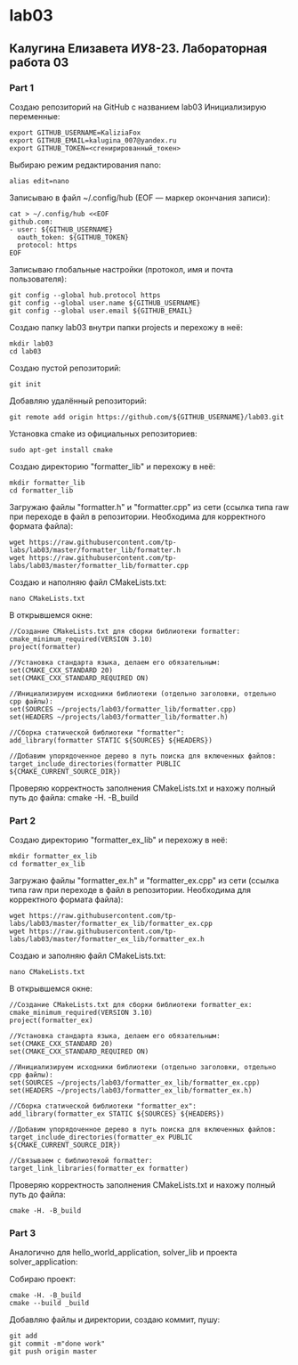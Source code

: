 # lab03
## Калугина Елизавета ИУ8-23. Лабораторная работа 03
### Part 1
Создаю репозиторий на GitHub с названием lab03
Инициализирую переменные:
```
export GITHUB_USERNAME=KaliziaFox
export GITHUB_EMAIL=kalugina_007@yandex.ru
export GITHUB_TOKEN=<сгенирированный_токен>
```

Выбираю режим редактирования nano:
```
alias edit=nano
```

Записываю в файл ~/.config/hub (EOF — маркер окончания записи):
```
cat > ~/.config/hub <<EOF
github.com:
- user: ${GITHUB_USERNAME}
  oauth_token: ${GITHUB_TOKEN}
  protocol: https
EOF
```

Записываю глобальные настройки (протокол, имя и почта пользователя):
```
git config --global hub.protocol https
git config --global user.name ${GITHUB_USERNAME}
git config --global user.email ${GITHUB_EMAIL}
```

Создаю папку lab03 внутри папки projects и перехожу в неё:
```
mkdir lab03
cd lab03
```

Создаю пустой репозиторий:
```
git init
```

Добавляю удалённый репозиторий:
```
git remote add origin https://github.com/${GITHUB_USERNAME}/lab03.git
```

Установка cmake из официальных репозиториев:
```
sudo apt-get install cmake
```

Создаю директорию "formatter_lib" и перехожу в неё:

```
mkdir formatter_lib
cd formatter_lib
```

Загружаю файлы "formatter.h" и "formatter.cpp" из сети (ссылка типа raw при переходе в файл в репозитории. Необходима для корректного формата файла):
```
wget https://raw.githubusercontent.com/tp-labs/lab03/master/formatter_lib/formatter.h
wget https://raw.githubusercontent.com/tp-labs/lab03/master/formatter_lib/formatter.cpp
```

Создаю и наполняю файл CMakeLists.txt:
```
nano CMakeLists.txt
```
В открывшемся окне:

```
//Создание CMakeLists.txt для сборки библиотеки formatter:
cmake_minimum_required(VERSION 3.10) 
project(formatter)

//Установка стандарта языка, делаем его обязательным:
set(CMAKE_CXX_STANDARD 20)
set(CMAKE_CXX_STANDARD_REQUIRED ON)

//Инициализируем исходники библиотеки (отдельно заголовки, отдельно cpp файлы):
set(SOURCES ~/projects/lab03/formatter_lib/formatter.cpp)
set(HEADERS ~/projects/lab03/formatter_lib/formatter.h)

//Сборка статической библиотеки "formatter":
add_library(formatter STATIC ${SOURCES} ${HEADERS})

//Добавим упорядоченное дерево в путь поиска для включенных файлов:
target_include_directories(formatter PUBLIC ${CMAKE_CURRENT_SOURCE_DIR})
```
Проверяю корректность заполнения CMakeLists.txt и нахожу полный путь до файла:
cmake -H. -B_build

### Part 2
Создаю директорию "formatter_ex_lib" и перехожу в неё:

```
mkdir formatter_ex_lib
cd formatter_ex_lib
```

Загружаю файлы "formatter_ex.h" и "formatter_ex.cpp" из сети (ссылка типа raw при переходе в файл в репозитории. Необходима для корректного формата файла):
```
wget https://raw.githubusercontent.com/tp-labs/lab03/master/formatter_ex_lib/formatter_ex.cpp
wget https://raw.githubusercontent.com/tp-labs/lab03/master/formatter_ex_lib/formatter_ex.h
```

Создаю и заполняю файл CMakeLists.txt:
```
nano CMakeLists.txt
```
В открывшемся окне:

```
//Создание CMakeLists.txt для сборки библиотеки formatter_ex:
cmake_minimum_required(VERSION 3.10) 
project(formatter_ex)

//Установка стандарта языка, делаем его обязательным:
set(CMAKE_CXX_STANDARD 20)
set(CMAKE_CXX_STANDARD_REQUIRED ON)

//Инициализируем исходники библиотеки (отдельно заголовки, отдельно cpp файлы):
set(SOURCES ~/projects/lab03/formatter_ex_lib/formatter_ex.cpp)
set(HEADERS ~/projects/lab03/formatter_ex_lib/formatter_ex.h)

//Сборка статической библиотеки "formatter_ex":
add_library(formatter_ex STATIC ${SOURCES} ${HEADERS})

//Добавим упорядоченное дерево в путь поиска для включенных файлов:
target_include_directories(formatter_ex PUBLIC ${CMAKE_CURRENT_SOURCE_DIR})

//Связываем с библиотекой formatter:
target_link_libraries(formatter_ex formatter)
```

Проверяю корректность заполнения CMakeLists.txt и нахожу полный путь до файла:

```
cmake -H. -B_build
```

### Part 3
Аналогично для hello_world_application, solver_lib и проекта solver_application:

Собираю проект:

```
cmake -H. -B_build
cmake --build _build
```
Добавляю файлы и директории, создаю коммит, пушу:

```
git add
git commit -m"done work"
git push origin master
```
